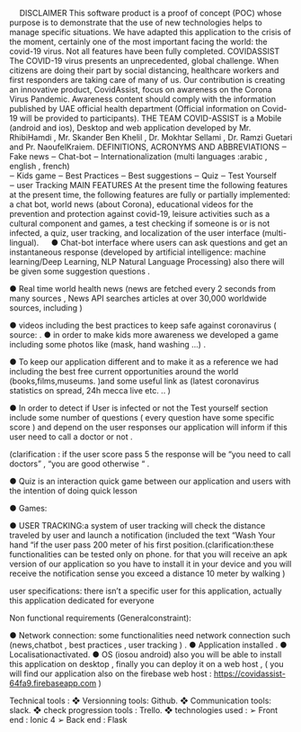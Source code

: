  	 


 



 	 
 
DISCLAIMER
This software product is a proof of concept (POC) whose purpose is to demonstrate that the use of new technologies helps to manage specific situations. We have adapted this application to the crisis of the moment, certainly one of the most important facing the world: the covid-19 virus. Not all features have been fully completed.
COVIDASSIST
The COVID-19 virus presents an unprecedented, global challenge. When citizens are doing their part by social distancing, healthcare workers and first responders are taking care of many of us. Our contribution is creating an innovative product, CovidAssist, focus on awareness on the Corona Virus Pandemic. Awareness content should comply with the information published by UAE official health department (Official information on Covid-19 will be provided to participants).
THE TEAM
COVID-ASSIST is a Mobile (android and ios), Desktop and web application   developed by Mr. RhibiHamdi , Mr. Skander Ben Khelil , Dr. Mokhtar Sellami , Dr. Ramzi Guetari and  Pr. NaoufelKraiem.
DEFINITIONS, ACRONYMS AND ABBREVIATIONS
‒	Fake news 
‒	Chat-bot
‒	Internationalization (multi languages :arabic , english , french)  
‒	Kids game 
‒	Best Practices 
‒	Best suggestions 
‒	Quiz 
‒	Test Yourself  
‒	user Tracking
MAIN FEATURES
At the present time the following features at the present time, the following features are fully or partially implemented: a chat bot, world news (about Corona), educational videos for the prevention and protection against covid-19, leisure activities such as a cultural component and games, a test checking if someone is or is not infected, a quiz, user tracking, and localization of the user interface (multi-lingual).
 
●	Chat-bot interface where users can ask questions and get an instantaneous response (developed by artificial intelligence:  machine learning/Deep Learning, NLP Natural Language Processing) also there will be given some suggestion questions .

	
●	Real time world health news (news are fetched every 2 seconds from many sources  , News API searches articles at over 30,000 worldwide sources, including ) 
 	 

●	videos including the best practices to keep safe against coronavirus ( source:  .
●	in order to make kids more awareness we developed a game including some photos like (mask, hand washing …)  .
 	 

●	To keep our application different and to make it as a reference we had including the best free current opportunities around the world (books,films,museums. )and some useful link as (latest coronavirus statistics on spread, 24h mecca live etc. .. ) 
 	 

●	In order to detect if User is infected or not the Test yourself section include some number of questions ( every question have some specific score ) and depend on the user responses our application will inform if this user  need to call a doctor or not . 

(clarification : if the user score pass 5 the response will be “you need to call doctors” , “you are good otherwise “ . 
 	 

●	Quiz is an interaction quick game between our application and users with the intention of doing quick lesson

 	 

●	Games: 
 	 


●	USER TRACKING:a system of user tracking will check the distance traveled by user and launch a notification (included the text “Wash Your hand “if the user pass 200 meter of his first position.(clarification:these functionalities can be tested only on phone. for that you will receive an apk version of our application so you have to install it in your device and you will receive the notification sense you exceed a distance 10 meter by walking   )  

	
 


user specifications: there isn’t a specific user for this application, actually this application dedicated for everyone 
		
		
Non functional requirements (Generalconstraint):

●	Network connection: some functionalities need network connection such (news,chatbot , best practices  , user tracking )  . 
●	Application installed .
●	Localisationactivated.
●	OS (iosou android) also you will be able to install this application on desktop , finally you can deploy it on a web host , ( you will find our application also on the firebase web host  : https://covidassist-64fa9.firebaseapp.com   ) 


Technical tools :
❖	Versionning tools: Github.
❖	Communication tools: slack.
❖	check progression tools : Trello.
❖	technologies used : 
➢	Front end : Ionic 4 
➢	Back end : Flask



